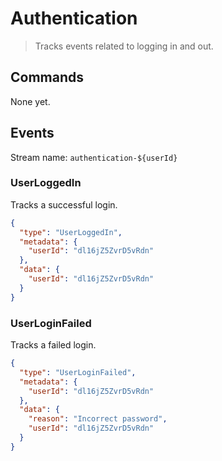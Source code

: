 # Authentication

> Tracks events related to logging in and out.

## Commands

None yet.

## Events

Stream name: `authentication-${userId}`

### UserLoggedIn

Tracks a successful login.

```json
{
  "type": "UserLoggedIn",
  "metadata": {
    "userId": "dl16jZ5ZvrD5vRdn"
  },
  "data": {
    "userId": "dl16jZ5ZvrD5vRdn"
  }
}
```

### UserLoginFailed

Tracks a failed login.

```json
{
  "type": "UserLoginFailed",
  "metadata": {
    "userId": "dl16jZ5ZvrD5vRdn"
  },
  "data": {
    "reason": "Incorrect password",
    "userId": "dl16jZ5ZvrD5vRdn"
  }
}
```
